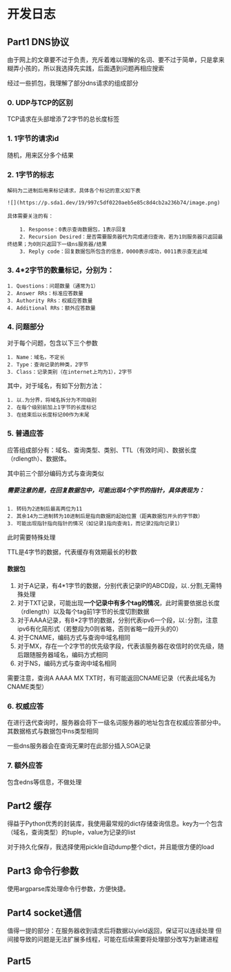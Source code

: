 # 开发日志

## Part1 DNS协议

由于网上的文章要不过于负责，充斥着难以理解的名词、要不过于简单，只是拿来糊弄小孩的，所以我选择先实践，后面遇到问题再相应搜索

经过一些抓包，我理解了部分dns请求的组成部分

### 0. UDP与TCP的区别
TCP请求在头部增添了2字节的总长度标签

### 1. 1字节的请求id

随机，用来区分多个结果
### 2. 1字节的标志

	解码为二进制后用来标记请求，具体各个标记的意义如下表

	![](https://p.sda1.dev/19/997c5df0220aeb5e85c8d4cb2a236b74/image.png)
	
	具体需要关注的有：
		
		1. Response：0表示查询数据包，1表示回复
		2. Recursion Desired：是否需要服务器代为完成递归查询，若为1则服务器只返回最终结果；为0则只返回下一级ns服务器/结果
		3. Reply code：回复数据包所包含的信息，0000表示成功，0011表示查无此域
### 3. 4*2字节的数量标记，分别为：

	1. Questions：问题数量（通常为1）
	2. Answer RRs：标准应答数量
	3. Authority RRs：权威应答数量
	4. Additional RRs：额外应答数量
### 4. 问题部分
对于每个问题，包含以下三个参数

	1. Name：域名，不定长
	2. Type：查询记录的种类，2字节
	3. Class：记录类别（在internet上均为1），2字节
其中，对于域名，有如下分割方法：

	1. 以.为分界，将域名拆分为不同级别
	2. 在每个级别前加上1字节的长度标记
	3. 在结束后以长度标记00作为末尾

### 5. 普通应答

应答组成部分有：域名、查询类型、类别、TTL（有效时间）、数据长度（rdlength）、数据体。

其中前三个部分编码方式与查询类似

##### 需要注意的是，在回复数据包中，可能出现4个字节的指针，具体表现为：

	1. 转码为2进制后最高两位为11
	2. 其余14为二进制转为10进制后是指向数据的起始位置（距离数据包开头的字节数）
	3. 可能出现指针指向指针的情况（如记录1指向查询1，而记录2指向记录1）
此时需要特殊处理

TTL是4字节的数据，代表缓存有效期最长的秒数

#### 数据包

1. 对于A记录，有4*1字节的数据，分别代表记录IP的ABCD段，以`.`分割,无需特殊处理
2. 对于TXT记录，可能出现**一个记录中有多个tag的情况**，此时需要依据总长度（rdlength）以及每个tag前1字节的长度切割数据
3. 对于AAAA记录，有8*2字节的数据，分别代表ipv6一个段，以`:`分割，注意ipv6有化简形式（若整段为0则省略，否则省略一段开头的0）
4. 对于CNAME，编码方式与查询中域名相同
5. 对于MX，存在一个2字节的优先级字段，代表该服务器在收信时的优先级，随后跟随服务器域名，编码方式相同
6. 对于NS，编码方式与查询中域名相同

需要注意，查询A AAAA MX TXT时，有可能返回CNAME记录（代表此域名为CNAME类型）

### 6. 权威应答
在进行迭代查询时，服务器会将下一级名词服务器的地址包含在权威应答部分中。其数据格式与数据包中ns类型相同

一些dns服务器会在查询无果时在此部分插入SOA记录

### 7. 额外应答
包含edns等信息，不做处理

## Part2 缓存
得益于Python优秀的封装库，我使用最常规的dict存储查询信息。key为一个包含（域名，查询类型）的tuple，value为记录的list

对于持久化保存，我选择使用pickle自动dump整个dict，并且能很方便的load

## Part3 命令行参数

使用argparse库处理命令行参数，方便快捷。

## Part4 socket通信

值得一提的部分：在服务器收到请求后将数据以yield返回，保证可以连续处理
但间接导致的问题是无法扩展多线程，可能在后续需要将处理部分改写为新建进程

## Part5 